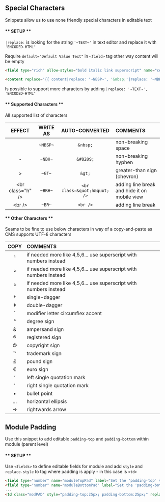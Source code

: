 <!--
<i class="fas fa-fw fa-exclamation"></i> IMPORTANT
<i class="fas fa-fw fa-bug"></i> BUG
<i class="fas fa-fw fa-wrench"></i> IMPROVEMENT
<i class="fas fa-fw fa-broom"></i> MAINTENANCE
-->

## Special Characters

Snippets allow us to use none friendly special characters in editable text


<!-- tabs:start -->

#### ** SETUP **

`|replace:` is looking for the string `'~TEXT~'` in text editor and replace it with `'ENCODED-HTML'`

<i class="fas fa-fw fa-exclamation"></i> Require `default="Default Value Text"` in `<field>` tag other way content will be empty


``` html
<field type="rich" allow-styles="bold italic link superscript" name="content" default="Default Value Text"></field>

<content replace="{{ content|replace: '~NBSP~', '&nbsp;'|replace: '~NBH~', '&#8209;'|replace: '~GT~', '&gt;'|replace: '~BRH~', '<br class=&quot;h&quot; /> '|replace: '~BR~', '<br /> ' }}"></content>"
```

<i class="fas fa-fw fa-wrench"></i> Is possible to support more characters by adding `|replace: '~TEXT~', 'ENCODED-HTML'`


#### ** Supported Characters **

All supported list of characters

| EFFECT | WRITE AS | AUTO-CONVERTED | COMMENTS |
|:-:|:-:|:-:|:-|
| &nbsp;    | `~NBSP~`    | `&nbsp;` | non-breaking space |
| &#8209;   | `~NBH~`     | `&#8209;` | non-breaking hyphen |
| &gt;   | `~GT~`     | `&gt;` | greater-than sign (chevron) |
| &lt;br class="h" /&gt;   | `~BRH~`     | `<br class=&quot;h&quot; />` | adding line break and hide it on mobile view |
| &lt;br /&gt;  | `~BR~`     | `<br />` | adding line break |


#### ** Other Characters **

<i class="fas fa-fw fa-broom"></i> Seams to be fine to use below characters in way of a copy-and-paste as CMS supports UTF-8 characters

| COPY | COMMENTS |
|:-:|:-|
| &sup1;    | if needed more like 4,5,6... use superscript with numbers instead |
| &sup2;    | if needed more like 4,5,6... use superscript with numbers instead |
| &sup3;    | if needed more like 4,5,6... use superscript with numbers instead |
| &dagger;  | single-dagger |
| &Dagger;  | double-dagger |
| &circ;    | modifier letter circumflex accent |
| &deg;     | degree sign |
| &amp;     | ampersand sign|
| &reg;     | registered sign |
| &copy;    | copyright sign |
| &trade;   | trademark sign |
| &pound;   | pound sign |
| &euro;   | euro sign |
| &lsquo;   | left single quotation mark |
| &rsquo;   | right single quotation mark |
| &bull;    | bullet point |
| &hellip;  | horizontal ellipsis |
| &rarr;    | rightwards arrow |


<!-- tabs:end -->


## Module Padding

Use this snippet to add editable `padding-top` and `padding-bottom` within module (parent level)

<!-- tabs:start -->

#### ** SETUP **

Use `<fields>` to define editable fields for module and add `style` and `replace-style` to tag where padding is apply - in this case is `<td>`

``` html
<field type="number" name="moduleTopPad" label="Set the 'padding-top' value" hint="Use numbers only (default = 25)" default="25"></field>
<field type="number" name="moduleBottomPad" label="Set the 'padding-bottom' value" hint="Use numbers only (default = 25)" default="25"></field>
...
<td class="modPAD" style="padding-top:25px; padding-bottom:25px;" replace-style="padding-top:{{moduleTopPad}}px; padding-bottom:{{moduleBottomPad}}px;">
```

<!-- tabs:end -->
